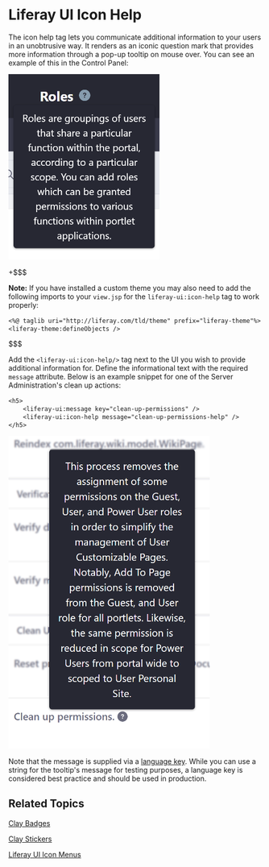 # Liferay UI Icon Help [](id=liferay-ui-icon-help)

The icon help tag lets you communicate additional information to your users in 
an unobtrusive way. It renders as an iconic question mark that provides more 
information through a pop-up tooltip on mouse over. You can see an example of 
this in the Control Panel:

![Figure 1: Here's an example of how Liferay Portal uses the icon help tag.](../../../images/liferay-ui-taglib-tooltip.png)

+$$$

**Note:** If you have installed a custom theme you may also need to add the
following imports to your `view.jsp` for the `liferay-ui:icon-help` tag to work
properly:

    <%@ taglib uri="http://liferay.com/tld/theme" prefix="liferay-theme"%>
    <liferay-theme:defineObjects />

$$$

Add the `<liferay-ui:icon-help/>` tag next to the UI you wish to provide
additional information for. Define the informational text with the required
`message` attribute. Below is an example snippet for one of the
Server Administration's clean up actions:

    <h5>
        <liferay-ui:message key="clean-up-permissions" />
        <liferay-ui:icon-help message="clean-up-permissions-help" />
    </h5>

![Figure 2: help icons are used throughout the Control Panel.](../../../images/liferay-ui-taglib-tooltip-02.png)

Note that the message is supplied via a 
[language key](/develop/tutorials/-/knowledge_base/7-1/localizing-your-application#where-do-i-put-language-files). 
While you can use a string for the tooltip's message for testing purposes, a 
language key is considered best practice and should be used in production.

## Related Topics [](id=related-topics)

[Clay Badges](/develop/tutorials/-/knowledge_base/7-1/clay-badges)

[Clay Stickers](/develop/tutorials/-/knowledge_base/7-1/clay-stickers)

[Liferay UI Icon Menus](/develop/tutorials/-/knowledge_base/7-1/liferay-ui-icon-menus)
